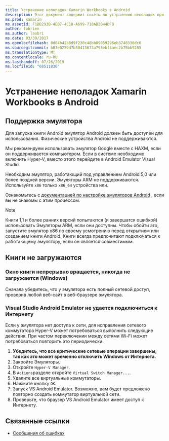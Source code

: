 ```yaml
---
title: Устранение неполадок Xamarin Workbooks в Android
description: Этот документ содержит советы по устранению неполадок при работе с Xamarin Workbooks на Android. В нем обсуждается поддержка эмулятора, книги, которые не загружаются, и другие разделы.
ms.prod: xamarin
ms.assetid: F1BD293B-4EB7-4C18-A699-718AB2844DFB
author: lobrien
ms.author: laobri
ms.date: 03/30/2017
ms.openlocfilehash: 0d04b42a8d9f230c48bb09059296eb3740336dc6
ms.sourcegitcommit: b07e0259d7b30413673a793ebf4aec2b75bb9285
ms.translationtype: MT
ms.contentlocale: ru-RU
ms.lasthandoff: 07/26/2019
ms.locfileid: "68511836"
---
```

# <a name="troubleshooting-xamarin-workbooks-on-android"></a>Устранение неполадок Xamarin Workbooks в Android

## <a name="emulator-support"></a>Поддержка эмулятора

Для запуска книги Android эмулятор Android должен быть доступен для использования. Физические устройства Android не поддерживаются.

Мы рекомендуем использовать эмулятор Google вместе с HAXM, если он поддерживается компьютером.
Если в системе необходимо включить Hyper-V, вместо этого перейдите в Android Emulator Visual Studio.

Необходим эмулятор, работающий под управлением Android 5,0 или более поздней версии. Эмуляторы ARM не поддерживаются. Используйте `x86` только `x86_64` устройства или.

Ознакомьтесь с [документацией по настройке эмуляторов Android][android-emu] , если вы не знакомы с этим процессом.

> [!NOTE]
> Книги 1,1 и более ранних версий попытаются (и завершатся ошибкой) использовать Эмуляторы ARM, если они доступны. Чтобы обойти это, запустите эмулятор x86 по своему усмотрению перед открытием или созданием книги Android. Книги всегда предпочитают подключаться к работающему эмулятору, если он является совместимым.

## <a name="workbooks-wont-load"></a>Книги не загружаются

### <a name="workbook-window-spins-forever-never-loads-windows"></a>Окно книги непрерывно вращается, никогда не загружается (Windows)

Сначала убедитесь, что у эмулятора есть полный сетевой доступ, проверив любой веб-сайт в веб-браузере эмулятора.

### <a name="visual-studio-android-emulator-cannot-connect-to-the-internet"></a>Visual Studio Android Emulator не удается подключиться к Интернету

Если у эмулятора нет доступа к сети, для исправления сетевого коммутатора Hyper-V может потребоваться выполнить следующие действия. При частом переключении между сетями Wi-Fi может потребоваться повторить это периодически.

1. **Убедитесь, что все критические сетевые операции завершены, так как это может временно отключить Windows от Интернета.**
1. Закройте Эмуляторы.
1. Откройте `Hyper-V Manager`.
1. В `Actions`разделе откройте `Virtual Switch Manager...`.
1. Удалите все виртуальные коммутаторы.
1. Нажмите кнопку `OK`.
1. Запуск VS Android Emulator. Возможно, вам будет предложено повторно создать коммутатор виртуальной сети.
1. Проверьте, что браузер VS Android Emulator имеет доступ к Интернету.

[android-emu]: ~/android/deploy-test/debugging/debug-on-emulator.md

## <a name="related-links"></a>Связанные ссылки

- [Сообщения об ошибках](~/tools/workbooks/install.md#reporting-bugs)
